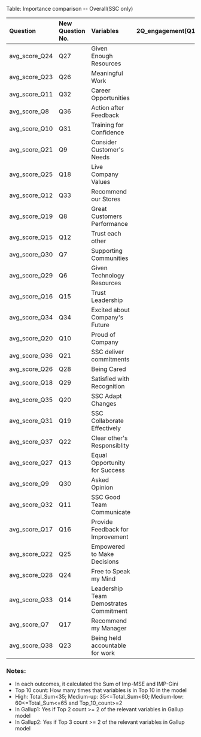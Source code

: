 Table: Importance comparison -- Overall(SSC only)

|Question      |New Question No. |Variables                              | 2Q_engagement(Q1&Q2)| Satisfactory-work(Q3)| Future Success(Q5)| Belonging(Q4)| Retention(Q35)| Top_10_count| Total_Sum|Group      |In_Gallup1 |In_Gallup2 |
|:-------------|:----------------|:--------------------------------------|--------------------:|---------------------:|------------------:|-------------:|--------------:|------------:|---------:|:----------|:----------|:----------|
|avg_score_Q24 |Q27              |Given Enough Resources                 |                    1|                     5|                  4|            13|              4|            4|        27|High       |Yes        |Yes        |
|avg_score_Q23 |Q26              |Meaningful Work                        |                    1|                     7|                  7|            15|              8|            4|        38|Medium-up  |No         |No         |
|avg_score_Q11 |Q32              |Career Opportunities                   |                   12|                     1|                 15|             6|              4|            3|        38|Medium-up  |No         |No         |
|avg_score_Q8  |Q36              |Action after Feedback                  |                    9|                    18|                  7|             5|              2|            4|        41|Medium-up  |No         |No         |
|avg_score_Q10 |Q31              |Training for Confidence                |                    7|                     5|                 15|            19|              1|            3|        47|Medium-up  |No         |Yes        |
|avg_score_Q21 |Q9               |Consider Customer's Needs              |                    6|                     4|                  1|             7|             30|            4|        48|Medium-up  |No         |No         |
|avg_score_Q25 |Q18              |Live Company Values                    |                   22|                    21|                  2|             1|              4|            3|        50|Medium-up  |No         |No         |
|avg_score_Q12 |Q33              |Recommend our Stores                   |                   10|                     9|                 11|             9|             14|            3|        53|Medium-up  |No         |No         |
|avg_score_Q19 |Q8               |Great Customers Performance            |                    5|                     3|                  2|            16|             28|            3|        54|Medium-up  |No         |No         |
|avg_score_Q15 |Q12              |Trust each other                       |                   19|                     2|                  9|             7|             18|            3|        55|Medium-up  |No         |No         |
|avg_score_Q30 |Q7               |Supporting Communities                 |                   13|                    13|                  9|            11|             10|            2|        56|Medium-up  |No         |No         |
|avg_score_Q29 |Q6               |Given Technology Resources             |                   20|                    16|                 11|            10|              8|            2|        65|Medium-low |Yes        |Yes        |
|avg_score_Q16 |Q15              |Trust Leadership                       |                    4|                     8|                 24|            17|             14|            2|        67|Low        |No         |No         |
|avg_score_Q34 |Q34              |Excited about Company's Future         |                    3|                    11|                  6|            21|             27|            2|        68|Low        |No         |No         |
|avg_score_Q20 |Q10              |Proud of Company                       |                    7|                    14|                 29|             2|             29|            2|        81|Low        |No         |No         |
|avg_score_Q36 |Q21              |SSC deliver commitments                |                   16|                    26|                 15|            19|              7|            1|        83|Low        |No         |No         |
|avg_score_Q26 |Q28              |Being Cared                            |                   18|                    10|                 19|            17|             21|            1|        85|Low        |No         |No         |
|avg_score_Q18 |Q29              |Satisfied with Recognition             |                   13|                    14|                 23|            23|             14|            0|        87|Low        |Yes        |Yes        |
|avg_score_Q35 |Q20              |SSC Adapt Changes                      |                   29|                    28|                  5|             2|             24|            2|        88|Low        |No         |No         |
|avg_score_Q31 |Q19              |SSC Collaborate Effectively            |                   15|                    17|                 22|            26|             11|            0|        91|Low        |No         |No         |
|avg_score_Q37 |Q22              |Clear other's Responsiblity            |                   29|                    30|                 21|             2|             13|            1|        95|Low        |No         |No         |
|avg_score_Q27 |Q13              |Equal Opportunity for Success          |                   11|                    19|                 25|            30|             12|            0|        97|Low        |No         |No         |
|avg_score_Q9  |Q30              |Asked Opinion                          |                   28|                    12|                 14|            26|             17|            0|        97|Low        |No         |No         |
|avg_score_Q32 |Q11              |SSC Good Team Communicate              |                   24|                    26|                 11|            13|             26|            0|       100|Low        |No         |No         |
|avg_score_Q17 |Q16              |Provide Feedback for Improvement       |                   20|                    28|                 19|            12|             22|            0|       101|Low        |Yes        |Yes        |
|avg_score_Q22 |Q25              |Empowered to Make Decisions            |                   26|                    22|                 29|            22|              3|            1|       102|Low        |No         |No         |
|avg_score_Q28 |Q24              |Free to Speak my Mind                  |                   17|                    25|                 27|            26|             20|            0|       115|Low        |No         |No         |
|avg_score_Q33 |Q14              |Leadership Team Demostrates Commitment |                   23|                    23|                 15|            29|             25|            0|       115|Low        |No         |No         |
|avg_score_Q7  |Q17              |Recommend my Manager                   |                   25|                    23|                 26|            24|             19|            0|       117|Low        |No         |No         |
|avg_score_Q38 |Q23              |Being held accountable for work        |                   26|                    20|                 28|            24|             22|            0|       120|Low        |No         |No         |

### Notes:
- In each outcomes, it calculated the Sum of Imp-MSE and IMP-Gini
- Top 10 count: How many times that variables is in Top 10 in the model
- High: Total_Sum<35; Medium-up: 35<=Total_Sum<60; Medium-low: 60<=Total_Sum<=65 and Top_10_count>=2
- In Gallup1: Yes if Top 2 count >= 2 of the relevant variables in Gallup model
- In Gallup2: Yes if Top 3 count >= 2 of the relevant variables in Gallup model


